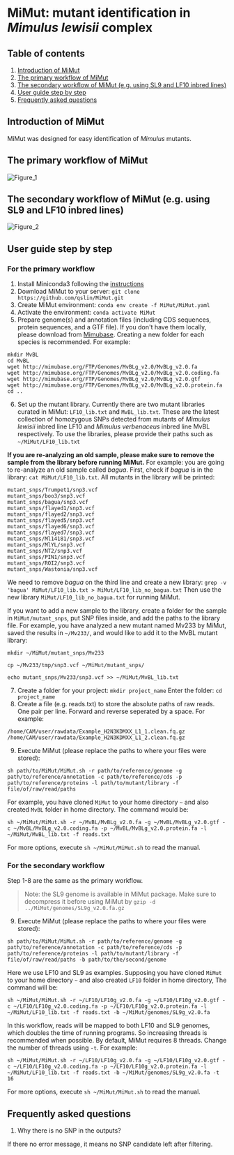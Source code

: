 # MiMut: mutant identification in *Mimulus lewisii* complex

## Table of contents

1. [Introduction of MiMut](https://github.com/qslin/MiMut#introduction-of-MiMut)
2. [The primary workflow of MiMut](https://github.com/qslin/MiMut#the-primary-workflow-of-mimut)
3. [The secondary workflow of MiMut (e.g. using SL9 and LF10 inbred lines)](https://github.com/qslin/MiMut#the-secondary-workflow-of-mimut-eg-using-sl9-and-lf10-inbred-lines)
4. [User guide step by step](https://github.com/qslin/MiMut#user-guide-step-by-step)
5. [Frequently asked questions](https://github.com/qslin/MiMut#frequently-asked-questions)

## Introduction of MiMut

MiMut was designed for easy identification of *Mimulus* mutants. 

## The primary workflow of MiMut

![Figure_1](https://github.com/qslin/MiMut/blob/main/figures/Figure1.png?raw=true)

## The secondary workflow of MiMut (e.g. using SL9 and LF10 inbred lines)

![Figure_2](https://github.com/qslin/MiMut/blob/main/figures/Figure2.png?raw=true)

## User guide step by step

### For the primary workflow

1. Install Miniconda3 following the [instructions](https://docs.conda.io/projects/conda/en/latest/user-guide/install/linux.html)
2. Download MiMut to your server:
`git clone https://github.com/qslin/MiMut.git`
3. Create MiMut environment:
`conda env create -f MiMut/MiMut.yaml`
4. Activate the environment:
`conda activate MiMut`
5. Prepare genome(s) and annotation files (including CDS sequences, protein sequences, and a GTF file). 
If you don't have them locally, please download from [Mimubase](http://mimubase.org/FTP/Genomes/). Creating a new folder for each species is recommended. For example: 
```
mkdir MvBL
cd MvBL
wget http://mimubase.org/FTP/Genomes/MvBLg_v2.0/MvBLg_v2.0.fa
wget http://mimubase.org/FTP/Genomes/MvBLg_v2.0/MvBLg_v2.0.coding.fa
wget http://mimubase.org/FTP/Genomes/MvBLg_v2.0/MvBLg_v2.0.gtf
wget http://mimubase.org/FTP/Genomes/MvBLg_v2.0/MvBLg_v2.0.protein.fa
cd ..
```
6. Set up the mutant library.
Currently there are two mutant libraries curated in MiMut: `LF10_lib.txt` and `MvBL_lib.txt`. These are the latest collection of homozygous SNPs detected from mutants of *Mimulus lewisii* inbred line LF10 and *Mimulus verbenaceus* inbred line MvBL respectively. 
To use the libraries, please provide their paths such as `~/MiMut/LF10_lib.txt`

**If you are re-analyzing an old sample, please make sure to remove the sample from the library before running MiMut.** For example: you are going to re-analyze an old sample called *bagua*. First, check if *bagua* is in the library: `cat MiMut/LF10_lib.txt`. All mutants in the library will be printed: 
```
mutant_snps/Trumpet1/snp3.vcf
mutant_snps/boo3/snp3.vcf
mutant_snps/bagua/snp3.vcf
mutant_snps/flayed1/snp3.vcf
mutant_snps/flayed2/snp3.vcf
mutant_snps/flayed5/snp3.vcf
mutant_snps/flayed6/snp3.vcf
mutant_snps/flayed7/snp3.vcf
mutant_snps/Ml14181/snp3.vcf
mutant_snps/MlYL/snp3.vcf
mutant_snps/NT2/snp3.vcf
mutant_snps/PIN1/snp3.vcf
mutant_snps/ROI2/snp3.vcf
mutant_snps/Wastonia/snp3.vcf
```
We need to remove *bagua* on the third line and create a new library: `grep -v 'bagua' MiMut/LF10_lib.txt > MiMut/LF10_lib_no_bagua.txt` Then use the new library `MiMut/LF10_lib_no_bagua.txt` for running MiMut. 

If you want to add a new sample to the library, create a folder for the sample in `MiMut/mutant_snps`, put SNP files inside, and add the paths to the library file. For example, you have analyzed a new mutant named Mv233 by MiMut, saved the results in `~/Mv233/`, and would like to add it to the MvBL mutant library:
```
mkdir ~/MiMut/mutant_snps/Mv233

cp ~/Mv233/tmp/snp3.vcf ~/MiMut/mutant_snps/

echo mutant_snps/Mv233/snp3.vcf >> ~/MiMut/MvBL_lib.txt
```

7. Create a folder for your project: `mkdir project_name` Enter the folder: `cd project_name`
8. Create a file (e.g. reads.txt) to store the absolute paths of raw reads. One pair per line. Forward and reverse seperated by a space. For example:
```
/home/CAM/user/rawdata/Example_H2N3KDMXX_L1_1.clean.fq.gz /home/CAM/user/rawdata/Example_H2N3KDMXX_L1_2.clean.fq.gz
```
9. Execute MiMut (please replace the paths to where your files were stored):
```
sh path/to/MiMut/MiMut.sh -r path/to/reference/genome -g path/to/reference/annotation -c path/to/reference/cds -p path/to/reference/proteins -l path/to/mutant/library -f file/of/raw/read/paths
```
For example, you have cloned `MiMut` to your home directory `~` and also created `MvBL` folder in home directory. The command would be: 
```
sh ~/MiMut/MiMut.sh -r ~/MvBL/MvBLg_v2.0.fa -g ~/MvBL/MvBLg_v2.0.gtf -c ~/MvBL/MvBLg_v2.0.coding.fa -p ~/MvBL/MvBLg_v2.0.protein.fa -l ~/MiMut/MvBL_lib.txt -f reads.txt
```
For more options, execute `sh ~/MiMut/MiMut.sh` to read the manual.

### For the secondary workflow

Step 1-8 are the same as the primary workflow. 

> Note: the SL9 genome is available in MiMut package. Make sure to decompress it before using MiMut by `gzip -d ../MiMut/genomes/SL9g_v2.0.fa.gz`

9. Execute MiMut (please replace the paths to where your files were stored):
```
sh path/to/MiMut/MiMut.sh -r path/to/reference/genome -g path/to/reference/annotation -c path/to/reference/cds -p path/to/reference/proteins -l path/to/mutant/library -f file/of/raw/read/paths -b path/to/the/second/genome
```
Here we use LF10 and SL9 as examples. Supposing you have cloned `MiMut` to your home directory `~` and also created `LF10` folder in home directory, The command will be:
```
sh ~/MiMut/MiMut.sh -r ~/LF10/LF10g_v2.0.fa -g ~/LF10/LF10g_v2.0.gtf -c ~/LF10/LF10g_v2.0.coding.fa -p ~/LF10/LF10g_v2.0.protein.fa -l ~/MiMut/LF10_lib.txt -f reads.txt -b ~/MiMut/genomes/SL9g_v2.0.fa
```
In this workflow, reads will be mapped to both LF10 and SL9 genomes, which doubles the time of running programs. So increasing threads is recommended when possible. By default, MiMut requires 8 threads. Change the number of threads using `-t`. For example:
```
sh ~/MiMut/MiMut.sh -r ~/LF10/LF10g_v2.0.fa -g ~/LF10/LF10g_v2.0.gtf -c ~/LF10/LF10g_v2.0.coding.fa -p ~/LF10/LF10g_v2.0.protein.fa -l ~/MiMut/LF10_lib.txt -f reads.txt -b ~/MiMut/genomes/SL9g_v2.0.fa -t 16
```
For more options, execute `sh ~/MiMut/MiMut.sh` to read the manual.

## Frequently asked questions

1. Why there is no SNP in the outputs?

If there no error message, it means no SNP candidate left after filtering. 





